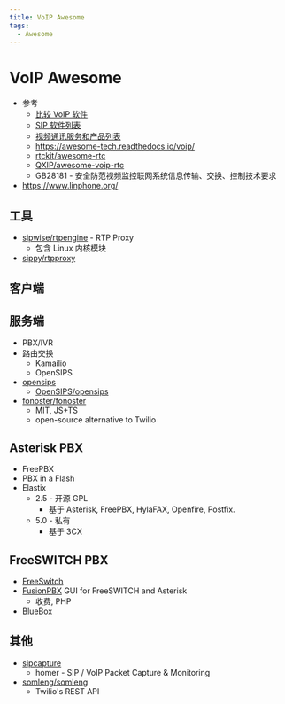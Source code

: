 ```yaml
---
title: VoIP Awesome
tags:
  - Awesome
---
```


# VoIP Awesome

- 参考
  - [比较 VoIP 软件](https://en.wikipedia.org/wiki/Comparison_of_VoIP_software)
  - [SIP 软件列表](https://en.wikipedia.org/wiki/List_of_SIP_software)
  - [视频通讯服务和产品列表](https://en.wikipedia.org/wiki/List_of_video_telecommunication_services_and_product_brands)
  - https://awesome-tech.readthedocs.io/voip/
  - [rtckit/awesome-rtc](https://github.com/rtckit/awesome-rtc)
  - [QXIP/awesome-voip-rtc](https://github.com/QXIP/awesome-voip-rtc)
  - GB28181 - 安全防范视频监控联网系统信息传输、交换、​控制技术要求
- https://www.linphone.org/

## 工具

- [sipwise/rtpengine](https://github.com/sipwise/rtpengine) - RTP Proxy
  - 包含 Linux 内核模块
- [sippy/rtpproxy](https://github.com/sippy/rtpproxy)

## 客户端

## 服务端

- PBX/IVR
- 路由交换
  - Kamailio
  - OpenSIPS
- [opensips](https://www.opensips.org/)
  - [OpenSIPS/opensips](https://github.com/OpenSIPS/opensips)
- [fonoster/fonoster](https://github.com/fonoster/fonoster)
  - MIT, JS+TS
  - open-source alternative to Twilio

## Asterisk PBX

- FreePBX
- PBX in a Flash
- Elastix
  - 2.5 - 开源 GPL
    - 基于 Asterisk, FreePBX, HylaFAX, Openfire, Postfix.
  - 5.0 - 私有
    - 基于 3CX

## FreeSWITCH PBX

- [FreeSwitch](https://en.wikipedia.org/wiki/FreeSWITCH)
- [FusionPBX](https://www.fusionpbx.com/)
  GUI for FreeSWITCH and Asterisk
  - 收费, PHP
- [BlueBox](https://wiki.gentoo.org/wiki/BlueBox)

## 其他

- [sipcapture](https://github.com/sipcapture)
  - homer - SIP / VoIP Packet Capture & Monitoring
- [somleng/somleng](https://github.com/somleng/somleng)
  - Twilio's REST API
